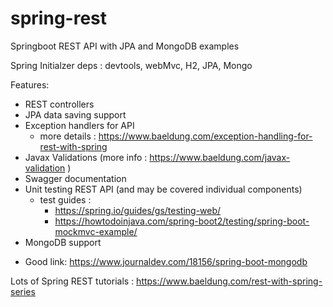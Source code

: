 # spring-rest
Springboot REST API with JPA and MongoDB examples

Spring Initialzer deps : devtools, webMvc, H2, JPA, Mongo

Features:
* REST controllers
* JPA data saving support
* Exception handlers for API
  - more details : https://www.baeldung.com/exception-handling-for-rest-with-spring
* Javax Validations (more info : https://www.baeldung.com/javax-validation )
* Swagger documentation
* Unit testing REST API (and may be covered individual components)
  - test guides : 
    - https://spring.io/guides/gs/testing-web/
    - https://howtodoinjava.com/spring-boot2/testing/spring-boot-mockmvc-example/
 * MongoDB support
  - Good link: https://www.journaldev.com/18156/spring-boot-mongodb
  
  
Lots of Spring REST tutorials : https://www.baeldung.com/rest-with-spring-series
